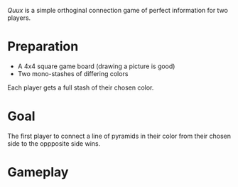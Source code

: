 *Quux* is a simple orthoginal connection game of perfect information for two players.

Preparation
===========

 * A 4x4 square game board (drawing a picture is good)
 * Two mono-stashes of differing colors

Each player gets a full stash of their chosen color.

Goal
====

The first player to connect a line of pyramids in their color from their chosen side to the oppposite side wins.

Gameplay
========

